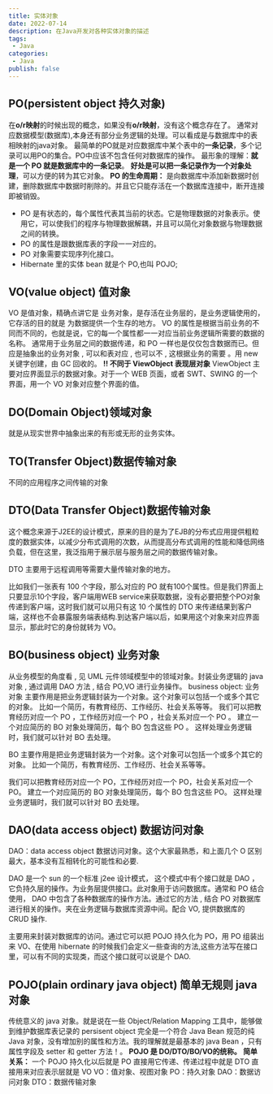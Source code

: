 ```yaml
---
title: 实体对象
date: 2022-07-14
description: 在Java开发对各种实体对象的描述
tags:
 - Java
categories:
 - Java
publish: false
---
```


## PO(persistent object 持久对象)
在**o/r映射**的时候出现的概念，如果没有**o/r映射**，没有这个概念存在了。
通常对应数据模型(数据库),本身还有部分业务逻辑的处理。可以看成是与数据库中的表相映射的java对象。
最简单的PO就是对应数据库中某个表中的**一条记录**，多个记录可以用PO的集合。PO中应该不包含任何对数据库的操作。
最形象的理解：**就是一个 PO 就是数据库中的一条记录**。
**好处是可以把一条记录作为一个对象处理**，可以方便的转为其它对象。
**PO 的生命周期：** 是向数据库中添加新数据时创建，删除数据库中数据时削除的。并且它只能存活在一个数据库连接中，断开连接即被销毁。

- PO 是有状态的，每个属性代表其当前的状态。它是物理数据的对象表示。使用它，可以使我们的程序与物理数据解耦，并且可以简化对象数据与物理数据之间的转换。
- PO 的属性是跟数据库表的字段一一对应的。
- PO 对象需要实现序列化接口。
- Hibernate 里的实体 bean 就是个 PO,也叫 POJO;
## VO(value object) 值对象
VO 是值对象，精确点讲它是 业务对象，是存活在业务层的，是业务逻辑使用的，它存活的目的就是 为数据提供一个生存的地方。
VO 的属性是根据当前业务的不同而不同的，也就是说，它的每一个属性都一一对应当前业务逻辑所需要的数据的名称。
通常用于业务层之间的数据传递，和 PO 一样也是仅仅包含数据而已。但应是抽象出的业务对象 , 可以和表对应 , 也可以不 , 这根据业务的需要 。用 new 关键字创建，由 GC 回收的。
**!! 不同于 ViewObject 表现层对象**
ViewObject 主要对应界面显示的数据对象。对于一个 WEB 页面，或者 SWT、SWING 的一个界面，用一个 VO 对象对应整个界面的值。
## DO(Domain Object)领域对象
就是从现实世界中抽象出来的有形或无形的业务实体。
## TO(Transfer Object)数据传输对象
不同的应用程序之间传输的对象
## DTO(Data Transfer Object)数据传输对象
这个概念来源于J2EE的设计模式，原来的目的是为了EJB的分布式应用提供粗粒度的数据实体，以减少分布式调用的次数，从而提高分布式调用的性能和降低网络负载，但在这里，我泛指用于展示层与服务层之间的数据传输对象。

DTO 主要用于远程调用等需要大量传输对象的地方。

比如我们一张表有 100 个字段，那么对应的 PO 就有100个属性。但是我们界面上只要显示10个字段，客户端用WEB service来获取数据，没有必要把整个PO对象传递到客户端，这时我们就可以用只有这 10 个属性的 DTO 来传递结果到客户端，这样也不会暴露服务端表结构.到达客户端以后，如果用这个对象来对应界面显示，那此时它的身份就转为 VO。
## BO(business object) 业务对象
从业务模型的角度看 , 见 UML 元件领域模型中的领域对象。封装业务逻辑的 java 对象 , 通过调用 DAO 方法 , 结合 PO,VO 进行业务操作。 business object: 业务对象 主要作用是把业务逻辑封装为一个对象。这个对象可以包括一个或多个其它的对象。 比如一个简历，有教育经历、工作经历、社会关系等等。 我们可以把教育经历对应一个 PO ，工作经历对应一个 PO ，社会关系对应一个 PO 。 建立一个对应简历的 BO 对象处理简历，每个 BO 包含这些 PO 。 这样处理业务逻辑时，我们就可以针对 BO 去处理。

BO 主要作用是把业务逻辑封装为一个对象。这个对象可以包括一个或多个其它的对象。
比如一个简历，有教育经历、工作经历、社会关系等等。

我们可以把教育经历对应一个 PO，工作经历对应一个 PO，社会关系对应一个 PO。
建立一个对应简历的 BO 对象处理简历，每个 BO 包含这些 PO。
这样处理业务逻辑时，我们就可以针对 BO 去处理。
## DAO(data access object) 数据访问对象
DAO：data access object 数据访问对象。这个大家最熟悉，和上面几个 O 区别最大，基本没有互相转化的可能性和必要.

DAO 是一个 sun 的一个标准 j2ee 设计模式， 这个模式中有个接口就是 DAO ，它负持久层的操作。为业务层提供接口。此对象用于访问数据库。通常和 PO 结合使用， DAO 中包含了各种数据库的操作方法。通过它的方法 , 结合 PO 对数据库进行相关的操作。夹在业务逻辑与数据库资源中间。配合 VO, 提供数据库的 CRUD 操作.

主要用来封装对数据库的访问。通过它可以把 POJO 持久化为 PO，用 PO 组装出来 VO、在使用 hibernate 的时候我们会定义一些查询的方法,这些方法写在接口里，可以有不同的实现类，而这个接口就可以说是个 DAO.
## POJO(plain ordinary java object) 简单无规则 java 对象
传统意义的 java 对象。就是说在一些 Object/Relation Mapping 工具中，能够做到维护数据库表记录的 persisent object 完全是一个符合 Java Bean 规范的纯 Java 对象，没有增加别的属性和方法。我的理解就是最基本的 java Bean ，只有属性字段及 setter 和 getter 方法！。
**POJO 是 DO/DTO/BO/VO的统称。**
**简单关系：**
一个 POJO 持久化以后就是 PO
直接用它传递、传递过程中就是 DTO
直接用来对应表示层就是 VO
VO：值对象、视图对象
PO：持久对象
DAO：数据访问对象
DTO：数据传输对象